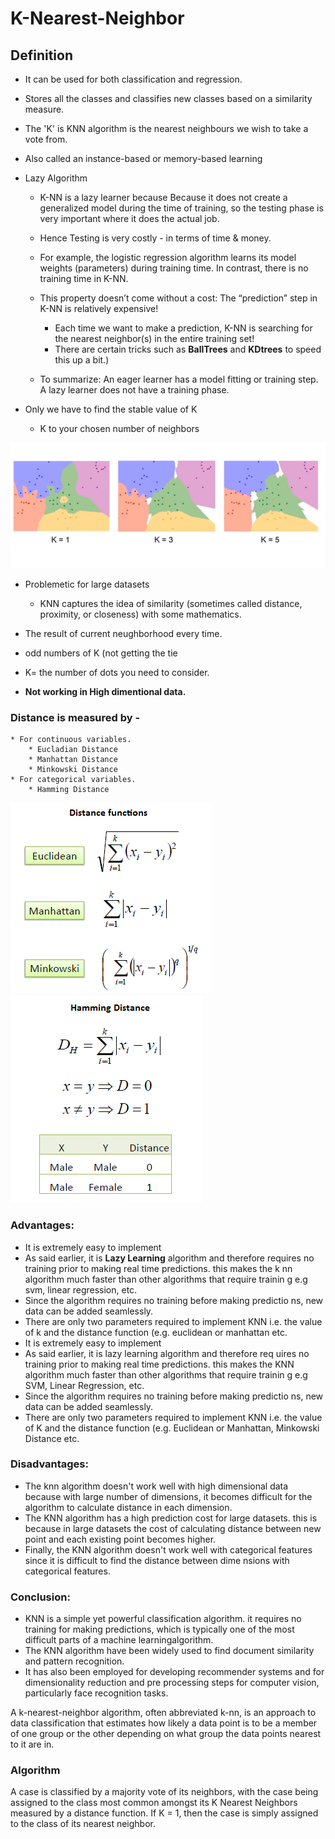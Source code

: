 # K-Nearest-Neighbor
## Definition
* It can be used for both classification and regression.
* Stores all the classes and classifies new classes based on a similarity measure.
* The 'K' is KNN algorithm is the nearest neighbours we wish to take a vote from.
* Also called an instance-based or memory-based learning
* Lazy Algorithm
    - K-NN is a lazy learner because Because it does not create a generalized model during the time of training, so the testing phase is very important where it does the actual job. 
    - Hence Testing is very costly - in terms of time & money.
    - For example, the logistic regression algorithm learns its model weights (parameters) during training time. In contrast, there is no training time in K-NN.
    - This property doesn’t come without a cost: The “prediction” step in K-NN is relatively expensive!
        
         - Each time we want to make a prediction, K-NN is searching for the nearest neighbor(s) in the entire training set! 
         - There are certain tricks such as **BallTrees** and **KDtrees** to speed this up a bit.)
    - To summarize: An eager learner has a model fitting or training step. A lazy learner does not have a training phase.
    
* Only we have to find the stable value of K
     - K to your chosen number of neighbors

<img src="knn.png?raw=true">

* Problemetic for large datasets
    - KNN captures the idea of similarity (sometimes called distance, proximity, or closeness) with some mathematics.
    
* The result of current neughborhood every time.
* odd numbers of K (not getting the tie 
* K= the number of dots you need to consider.
* **Not working in High dimentional data.**

### Distance is measured by -
    * For continuous variables.
        * Eucladian Distance 
        * Manhattan Distance
        * Minkowski Distance
    * For categorical variables.
        * Hamming Distance
<img src="KNN_similarity.png?raw=true">

<img src="KNN_hamming.png?raw=true">


### Advantages:
* It is extremely easy to implement 
* As said earlier, it is **Lazy Learning** algorithm and therefore requires no training prior to making real time predictions. this makes the k nn algorithm much faster than other algorithms that require trainin g e.g svm, linear regression, etc. 
* Since the algorithm requires no training before making predictio ns, new data can be added seamlessly. 
* There are only two parameters required to implement KNN i.e. the value of k and the distance function (e.g. euclidean or manhattan etc.
* It is extremely easy to implement 
* As said earlier, it is lazy learning algorithm and therefore req uires no training prior to making real time predictions. this makes the KNN algorithm much faster than other algorithms that require trainin g e.g SVM, Linear Regression, etc. 
* Since the algorithm requires no training before making predictio ns, new data can be added seamlessly. 
* There are only two parameters required to implement KNN i.e. the value of K and the distance function (e.g. Euclidean or Manhattan, Minkowski Distance etc.



### Disadvantages:
* The knn algorithm doesn't work well with high dimensional data because with large number of dimensions, it becomes difficult for the algorithm to calculate distance in each dimension. 
* The KNN algorithm has a high prediction cost for large datasets. this is because in large datasets the cost of calculating distance between new point and each existing point becomes higher. 
* Finally, the KNN algorithm doesn't work well with categorical features since it is difficult to find the distance between dime nsions with categorical features.


### Conclusion:

* KNN is a simple yet powerful classification algorithm. it requires no training for making predictions, which is typically one of the most difficult parts of a machine learningalgorithm.
* The KNN algorithm have been widely used to find document similarity and pattern recognition.
* It has also been employed for developing recommender systems and for dimensionality reduction and pre processing steps for computer vision, particularly face recognition tasks.






A k-nearest-neighbor algorithm, often abbreviated k-nn, is an approach to data classification that estimates how likely a data point is to be a member of one group or the other depending on what group the data points nearest to it are in.




### Algorithm		
A case is classified by a majority vote of its neighbors, with the case being assigned to the class most common amongst its K Nearest Neighbors measured by a distance function. If K = 1, then the case is simply assigned to the class of its nearest neighbor.    


